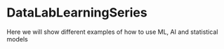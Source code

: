 # DataLabLearningSeries
Here we will show different examples of how to use ML, AI and statistical models

